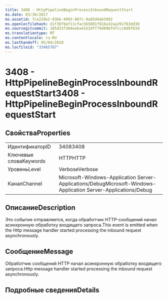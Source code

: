```yaml
---
title: 3408 - HttpPipelineBeginProcessInboundRequestStart
ms.date: 03/30/2017
ms.assetid: 7ca229e2-93bb-4993-807c-9ad5d4ab5092
ms.openlocfilehash: d1f36f8af11cfac565081f816a32aa291f63dd30
ms.sourcegitcommit: 3d5d33f384eeba41b2dff79d096f47ccc8d8f03d
ms.translationtype: MT
ms.contentlocale: ru-RU
ms.lasthandoff: 05/04/2018
ms.locfileid: "33465787"
---
```

# <a name="3408---httppipelinebeginprocessinboundrequeststart"></a><span data-ttu-id="d5df9-102">3408 - HttpPipelineBeginProcessInboundRequestStart</span><span class="sxs-lookup"><span data-stu-id="d5df9-102">3408 - HttpPipelineBeginProcessInboundRequestStart</span></span>
## <a name="properties"></a><span data-ttu-id="d5df9-103">Свойства</span><span class="sxs-lookup"><span data-stu-id="d5df9-103">Properties</span></span>  
  
|||  
|-|-|  
|<span data-ttu-id="d5df9-104">Идентификатор</span><span class="sxs-lookup"><span data-stu-id="d5df9-104">ID</span></span>|<span data-ttu-id="d5df9-105">3408</span><span class="sxs-lookup"><span data-stu-id="d5df9-105">3408</span></span>|  
|<span data-ttu-id="d5df9-106">Ключевые слова</span><span class="sxs-lookup"><span data-stu-id="d5df9-106">Keywords</span></span>|<span data-ttu-id="d5df9-107">HTTP</span><span class="sxs-lookup"><span data-stu-id="d5df9-107">HTTP</span></span>|  
|<span data-ttu-id="d5df9-108">Уровень</span><span class="sxs-lookup"><span data-stu-id="d5df9-108">Level</span></span>|<span data-ttu-id="d5df9-109">Verbose</span><span class="sxs-lookup"><span data-stu-id="d5df9-109">Verbose</span></span>|  
|<span data-ttu-id="d5df9-110">Канал</span><span class="sxs-lookup"><span data-stu-id="d5df9-110">Channel</span></span>|<span data-ttu-id="d5df9-111">Microsoft-Windows-Application Server-Applications/Debug</span><span class="sxs-lookup"><span data-stu-id="d5df9-111">Microsoft-Windows-Application Server-Applications/Debug</span></span>|  
  
## <a name="description"></a><span data-ttu-id="d5df9-112">Описание</span><span class="sxs-lookup"><span data-stu-id="d5df9-112">Description</span></span>  
 <span data-ttu-id="d5df9-113">Это событие отправляется, когда обработчик HTTP-сообщений начал асинхронную обработку входящего запроса.</span><span class="sxs-lookup"><span data-stu-id="d5df9-113">This event is emitted when the Http message handler started processing the inbound request asynchronously.</span></span>  
  
## <a name="message"></a><span data-ttu-id="d5df9-114">Сообщение</span><span class="sxs-lookup"><span data-stu-id="d5df9-114">Message</span></span>  
 <span data-ttu-id="d5df9-115">Обработчик сообщений HTTP начал асинхронную обработку входящего запроса.</span><span class="sxs-lookup"><span data-stu-id="d5df9-115">Http message handler started processing the inbound request asynchronously.</span></span>  
  
## <a name="details"></a><span data-ttu-id="d5df9-116">Подробные сведения</span><span class="sxs-lookup"><span data-stu-id="d5df9-116">Details</span></span>
